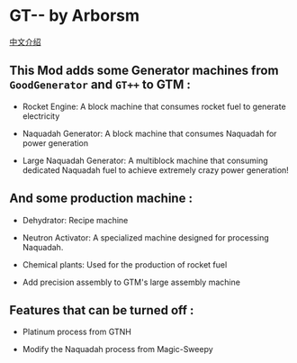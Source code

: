 # GT-- by Arborsm

[中文介绍]()

## This Mod adds some Generator machines from `GoodGenerator` and `GT++` to GTM :

* Rocket Engine: A block machine that consumes rocket fuel to generate electricity

* Naquadah Generator: A block machine that consumes Naquadah for power generation

* Large Naquadah Generator: A multiblock machine that consuming dedicated Naquadah fuel to achieve extremely crazy power
  generation!

## And some production machine :

* Dehydrator: Recipe machine

* Neutron Activator: A specialized machine designed for processing Naquadah.

* Chemical plants: Used for the production of rocket fuel

* Add precision assembly to GTM's large assembly machine

## Features that can be turned off :

* Platinum process from GTNH

* Modify the Naquadah process from Magic-Sweepy